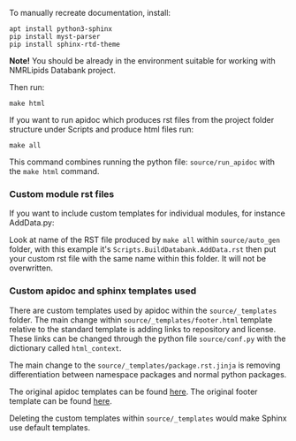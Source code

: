 To manually recreate documentation, install:

```
apt install python3-sphinx
pip install myst-parser
pip install sphinx-rtd-theme
```

**Note!** You should be already in the environment suitable for working with NMRLipids Databank project.

Then run:
```
make html
```
If you want to run apidoc which produces rst files from the project folder structure under Scripts and produce html files run:

```
make all
```
This command combines running the python file: `source/run_apidoc` with the `make html` command.

### Custom module rst files
If you want to include custom templates for individual modules, for instance AddData.py: 

Look at name of the RST file produced by `make all` within `source/auto_gen` folder, with this example it's `Scripts.BuildDatabank.AddData.rst` then put your custom rst file with the same name within this folder. It will not be overwritten. 

### Custom apidoc and sphinx templates used 

There are custom templates used by apidoc within the `source/_templates` folder. The main change within `source/_templates/footer.html` template relative to the standard template is adding links to repository and license. These links can be changed through the python file `source/conf.py` with the dictionary called `html_context`.

The main change to the `source/_templates/package.rst.jinja` is removing differentiation between namespace packages and normal python packages.

The original apidoc templates can be found [here](https://github.com/sphinx-doc/sphinx/tree/master/sphinx/templates/apidoc).
The original footer template can be found [here](https://github.com/readthedocs/sphinx_rtd_theme/blob/master/sphinx_rtd_theme/footer.html).

Deleting the custom templates within `source/_templates` would make Sphinx use default templates. 


